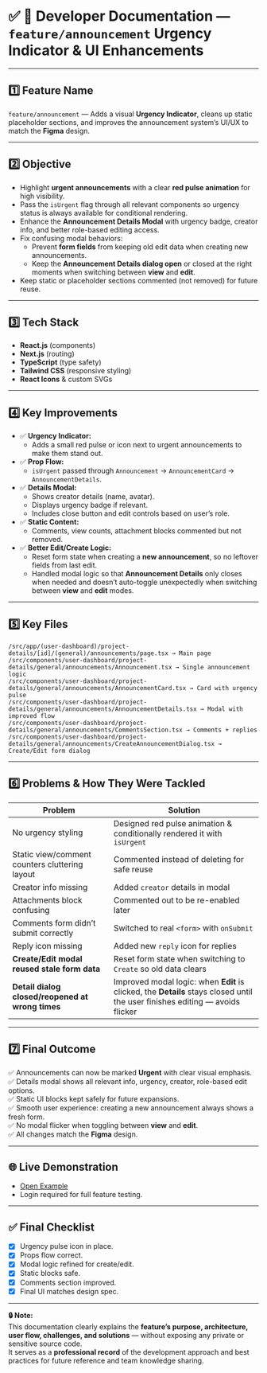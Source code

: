 # ✅ 📂 Developer Documentation — `feature/announcement` Urgency Indicator & UI Enhancements

---

## 1️⃣ Feature Name

`feature/announcement` — Adds a visual **Urgency Indicator**, cleans up static placeholder sections, and improves the announcement system’s UI/UX to match the **Figma** design.

---

## 2️⃣ Objective

- Highlight **urgent announcements** with a clear **red pulse animation** for high visibility.
- Pass the `isUrgent` flag through all relevant components so urgency status is always available for conditional rendering.
- Enhance the **Announcement Details Modal** with urgency badge, creator info, and better role-based editing access.
- Fix confusing modal behaviors:
  - Prevent **form fields** from keeping old edit data when creating new announcements.
  - Keep the **Announcement Details dialog open** or closed at the right moments when switching between **view** and **edit**.
- Keep static or placeholder sections commented (not removed) for future reuse.

---

## 3️⃣ Tech Stack

- **React.js** (components)
- **Next.js** (routing)
- **TypeScript** (type safety)
- **Tailwind CSS** (responsive styling)
- **React Icons** & custom SVGs

---

## 4️⃣ Key Improvements

- ✅ **Urgency Indicator:**  
  - Adds a small red pulse or icon next to urgent announcements to make them stand out.
- ✅ **Prop Flow:**  
  - `isUrgent` passed through `Announcement` → `AnnouncementCard` → `AnnouncementDetails`.
- ✅ **Details Modal:**  
  - Shows creator details (name, avatar).
  - Displays urgency badge if relevant.
  - Includes close button and edit controls based on user’s role.
- ✅ **Static Content:**  
  - Comments, view counts, attachment blocks commented but not removed.
- ✅ **Better Edit/Create Logic:**  
  - Reset form state when creating a **new announcement**, so no leftover fields from last edit.
  - Handled modal logic so that **Announcement Details** only closes when needed and doesn’t auto-toggle unexpectedly when switching between **view** and **edit** modes.

---

## 5️⃣ Key Files

```
/src/app/(user-dashboard)/project-details/[id]/(general)/announcements/page.tsx → Main page
/src/components/user-dashboard/project-details/general/announcements/Announcement.tsx → Single announcement logic
/src/components/user-dashboard/project-details/general/announcements/AnnouncementCard.tsx → Card with urgency pulse
/src/components/user-dashboard/project-details/general/announcements/AnnouncementDetails.tsx → Modal with improved flow
/src/components/user-dashboard/project-details/general/announcements/CommentsSection.tsx → Comments + replies
/src/components/user-dashboard/project-details/general/announcements/CreateAnnouncementDialog.tsx → Create/Edit form dialog
```

---

## 6️⃣ Problems & How They Were Tackled

| Problem | Solution |
|---------|----------|
| No urgency styling | Designed red pulse animation & conditionally rendered it with `isUrgent` |
| Static view/comment counters cluttering layout | Commented instead of deleting for safe reuse |
| Creator info missing | Added `creator` details in modal |
| Attachments block confusing | Commented out to be re-enabled later |
| Comments form didn’t submit correctly | Switched to real `<form>` with `onSubmit` |
| Reply icon missing | Added new `reply` icon for replies |
| **Create/Edit modal reused stale form data** | Reset form state when switching to `Create` so old data clears |
| **Detail dialog closed/reopened at wrong times** | Improved modal logic: when **Edit** is clicked, the **Details** stays closed until the user finishes editing — avoids flicker |

---

## 7️⃣ Final Outcome

✅ Announcements can now be marked **Urgent** with clear visual emphasis.  
✅ Details modal shows all relevant info, urgency, creator, role-based edit options.  
✅ Static UI blocks kept safely for future expansions.  
✅ Smooth user experience: creating a new announcement always shows a fresh form.  
✅ No modal flicker when toggling between **view** and **edit**.  
✅ All changes match the **Figma** design.

---

## 🌐 Live Demonstration

- [Open Example](https://dev.storyvord.io/project-details/c6ce67f0-88ef-4d2b-b53d-12a2b3c200e4/announcements)
- Login required for full feature testing.

---

## ✅ Final Checklist

- [x] Urgency pulse icon in place.
- [x] Props flow correct.
- [x] Modal logic refined for create/edit.
- [x] Static blocks safe.
- [x] Comments section improved.
- [x] Final UI matches design spec.

---

**🔒 Note:**  
This documentation clearly explains the **feature’s purpose, architecture, user flow, challenges, and solutions** — without exposing any private or sensitive source code.  
It serves as a **professional record** of the development approach and best practices for future reference and team knowledge sharing.
